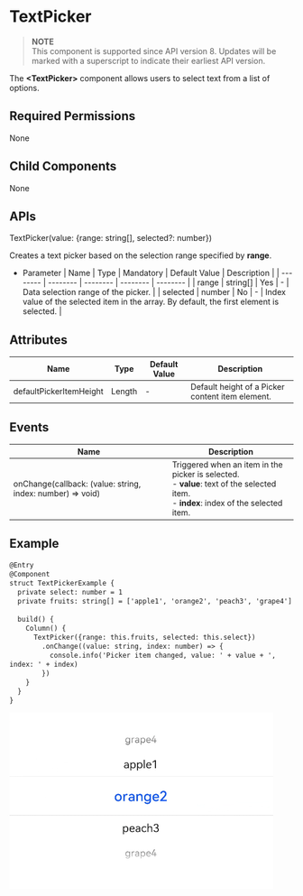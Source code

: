 # TextPicker


> **NOTE**<br>
> This component is supported since API version 8. Updates will be marked with a superscript to indicate their earliest API version.


The **&lt;TextPicker&gt;** component allows users to select text from a list of options.


## Required Permissions

None


## Child Components

None


## APIs

TextPicker(value: {range: string[], selected?: number})

Creates a text picker based on the selection range specified by **range**.

- Parameter
  | Name | Type | Mandatory | Default Value | Description |
  | -------- | -------- | -------- | -------- | -------- |
  | range | string[] | Yes | - | Data selection range of the picker. |
  | selected | number | No | - | Index value of the selected item in the array. By default, the first element is selected. |


## Attributes

| Name | Type | Default Value | Description |
| -------- | -------- | -------- | -------- |
| defaultPickerItemHeight | Length | - | Default height of a Picker content item element. |


## Events

| Name | Description |
| -------- | -------- |
| onChange(callback: (value: string, index: number) =&gt; void) | Triggered when an item in the picker is selected.<br/>- **value**: text of the selected item.<br/>- **index**: index of the selected item. |


## Example


```
@Entry
@Component
struct TextPickerExample {
  private select: number = 1
  private fruits: string[] = ['apple1', 'orange2', 'peach3', 'grape4']

  build() {
    Column() {
      TextPicker({range: this.fruits, selected: this.select})
        .onChange((value: string, index: number) => {
          console.info('Picker item changed, value: ' + value + ', index: ' + index)
        })
    }
  }
}
```

![en-us_image_0000001257058417](figures/en-us_image_0000001257058417.png)
